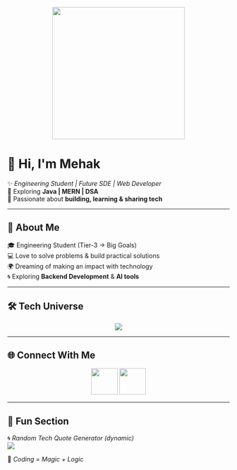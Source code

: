 <!-- Header with 3D animation -->
<p align="center">
  <img src="https://lottie.host/4e1b3eaa-animated-coding.json" width="300">
</p>

# 🌌 Hi, I'm Mehak  

✨ *Engineering Student | Future SDE | Web Developer*  
🚀 Exploring **Java | MERN | DSA**  
🌱 Passionate about **building, learning & sharing tech**  

---

## 🔮 About Me  
🎓 Engineering Student (Tier-3 → Big Goals)  
💻 Love to solve problems & build practical solutions  
🌍 Dreaming of making an impact with technology  
🌀 Exploring **Backend Development** & **AI tools**  

---

## 🛠️ Tech Universe  

<p align="center">
  <img src="https://skillicons.dev/icons?i=java,js,react,nodejs,express,mongodb,mysql,html,css,git,vscode&theme=dark" />
</p>

---

## 🌐 Connect With Me  

<p align="center">
  <a href="https://linkedin.com/in/yourprofile"><img src="https://cdn.lordicon.com/tyounuzx.json" width="60"></a>
  <a href="mailto:youremail@example.com"><img src="https://cdn.lordicon.com/nocovwne.json" width="60"></a>
</p>

---

## 🌈 Fun Section  
🌀 *Random Tech Quote Generator (dynamic)*  
![](https://quotes-github-readme.vercel.app/api?type=horizontal&theme=radical)

🌟 *Coding = Magic + Logic*  
